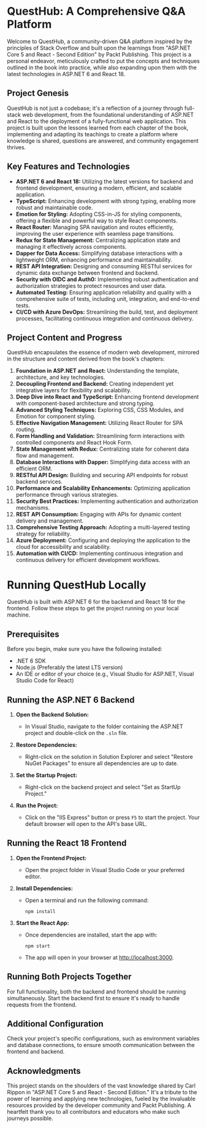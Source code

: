 # QuestHub: A Comprehensive Q&A Platform

Welcome to QuestHub, a community-driven Q&A platform inspired by the principles of Stack Overflow and built upon the learnings from "ASP.NET Core 5 and React - Second Edition" by Packt Publishing. This project is a personal endeavor, meticulously crafted to put the concepts and techniques outlined in the book into practice, while also expanding upon them with the latest technologies in ASP.NET 6 and React 18.

## Project Genesis

QuestHub is not just a codebase; it's a reflection of a journey through full-stack web development, from the foundational understanding of ASP.NET and React to the deployment of a fully-functional web application. This project is built upon the lessons learned from each chapter of the book, implementing and adapting its teachings to create a platform where knowledge is shared, questions are answered, and community engagement thrives.

## Key Features and Technologies

- **ASP.NET 6 and React 18:** Utilizing the latest versions for backend and frontend development, ensuring a modern, efficient, and scalable application.
- **TypeScript:** Enhancing development with strong typing, enabling more robust and maintainable code.
- **Emotion for Styling:** Adopting CSS-in-JS for styling components, offering a flexible and powerful way to style React components.
- **React Router:** Managing SPA navigation and routes efficiently, improving the user experience with seamless page transitions.
- **Redux for State Management:** Centralizing application state and managing it effectively across components.
- **Dapper for Data Access:** Simplifying database interactions with a lightweight ORM, enhancing performance and maintainability.
- **REST API Integration:** Designing and consuming RESTful services for dynamic data exchange between frontend and backend.
- **Security with OIDC and Auth0:** Implementing robust authentication and authorization strategies to protect resources and user data.
- **Automated Testing:** Ensuring application reliability and quality with a comprehensive suite of tests, including unit, integration, and end-to-end tests.
- **CI/CD with Azure DevOps:** Streamlining the build, test, and deployment processes, facilitating continuous integration and continuous delivery.

## Project Content and Progress

QuestHub encapsulates the essence of modern web development, mirrored in the structure and content derived from the book's chapters:

1. **Foundation in ASP.NET and React:** Understanding the template, architecture, and key technologies.
2. **Decoupling Frontend and Backend:** Creating independent yet integrative layers for flexibility and scalability.
3. **Deep Dive into React and TypeScript:** Enhancing frontend development with component-based architecture and strong typing.
4. **Advanced Styling Techniques:** Exploring CSS, CSS Modules, and Emotion for component styling.
5. **Effective Navigation Management:** Utilizing React Router for SPA routing.
6. **Form Handling and Validation:** Streamlining form interactions with controlled components and React Hook Form.
7. **State Management with Redux:** Centralizing state for coherent data flow and management.
8. **Database Interactions with Dapper:** Simplifying data access with an efficient ORM.
9. **RESTful API Design:** Building and securing API endpoints for robust backend services.
10. **Performance and Scalability Enhancements:** Optimizing application performance through various strategies.
11. **Security Best Practices:** Implementing authentication and authorization mechanisms.
12. **REST API Consumption:** Engaging with APIs for dynamic content delivery and management.
13. **Comprehensive Testing Approach:** Adopting a multi-layered testing strategy for reliability.
14. **Azure Deployment:** Configuring and deploying the application to the cloud for accessibility and scalability.
15. **Automation with CI/CD:** Implementing continuous integration and continuous delivery for efficient development workflows.

# Running QuestHub Locally

QuestHub is built with ASP.NET 6 for the backend and React 18 for the frontend. Follow these steps to get the project running on your local machine.

## Prerequisites

Before you begin, make sure you have the following installed:
- .NET 6 SDK
- Node.js (Preferably the latest LTS version)
- An IDE or editor of your choice (e.g., Visual Studio for ASP.NET, Visual Studio Code for React)

## Running the ASP.NET 6 Backend

1. **Open the Backend Solution:**
   - In Visual Studio, navigate to the folder containing the ASP.NET project and double-click on the `.sln` file.

2. **Restore Dependencies:**
   - Right-click on the solution in Solution Explorer and select "Restore NuGet Packages" to ensure all dependencies are up to date.

3. **Set the Startup Project:**
   - Right-click on the backend project and select "Set as StartUp Project."

4. **Run the Project:**
   - Click on the "IIS Express" button or press `F5` to start the project. Your default browser will open to the API's base URL.

## Running the React 18 Frontend

1. **Open the Frontend Project:**
   - Open the project folder in Visual Studio Code or your preferred editor.

2. **Install Dependencies:**
   - Open a terminal and run the following command:
     ```
     npm install
     ```

3. **Start the React App:**
   - Once dependencies are installed, start the app with:
     ```
     npm start
     ```
   - The app will open in your browser at [http://localhost:3000](http://localhost:3000).

## Running Both Projects Together

For full functionality, both the backend and frontend should be running simultaneously. Start the backend first to ensure it's ready to handle requests from the frontend.

## Additional Configuration

Check your project's specific configurations, such as environment variables and database connections, to ensure smooth communication between the frontend and backend.


## Acknowledgments

This project stands on the shoulders of the vast knowledge shared by Carl Rippon in "ASP.NET Core 5 and React - Second Edition." It's a tribute to the power of learning and applying new technologies, fueled by the invaluable resources provided by the developer community and Packt Publishing. A heartfelt thank you to all contributors and educators who make such journeys possible.
